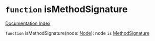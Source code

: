 # `function` isMethodSignature

[Documentation Index](../README.md)

`function` isMethodSignature(node: [Node](../interface.Node/README.md)): node `is` [MethodSignature](../interface.MethodSignature/README.md)

